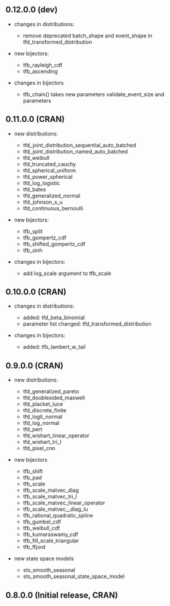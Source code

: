 ## 0.12.0.0 (dev)

  
- changes in distributions:
  - remove deprecated batch_shape and event_shape in tfd_transformed_distribution

- new bijectors:
  - tfb_rayleigh_cdf
  - tfb_ascending

- changes in bijectors
  - tfb_chain() takes new parameters validate_event_size and parameters
  


## 0.11.0.0 (CRAN)

- new distributions:
  - tfd_joint_distribution_sequential_auto_batched
  - tfd_joint_distribution_named_auto_batched
  - tfd_weibull
  - tfd_truncated_cauchy
  - tfd_spherical_uniform
  - tfd_power_spherical
  - tfd_log_logistic
  - tfd_bates
  - tfd_generalized_normal
  - tfd_johnson_s_u
  - tfd_continuous_bernoulli
   
- new bijectors: 
  - tfb_split
  - tfb_gompertz_cdf
  - tfb_shifted_gompertz_cdf
  - tfb_sinh

- changes in bijectors:
  - add log_scale argument to tfb_scale

## 0.10.0.0 (CRAN)

- changes in distributions:
   - added: tfd_beta_binomial
   - parameter list changed: tfd_transformed_distribution
   
- changes in bijectors: 
   - added: tfb_lambert_w_tail
   

## 0.9.0.0 (CRAN)

- new distributions:
  - tfd_generalized_pareto
  - tfd_doublesided_maxwell
  - tfd_placket_luce
  - tfd_discrete_finite
  - tfd_logit_normal
  - tfd_log_normal
  - tfd_pert
  - tfd_wishart_linear_operator
  - tfd_wishart_tri_l
  - tfd_pixel_cnn
  
- new bijectors
  - tfb_shift
  - tfb_pad
  - tfb_scale
  - tfb_scale_matvec_diag
  - tfb_scale_matvec_tri_l
  - tfb_scale_matvec_linear_operator
  - tfb_scale_matvec__diag_lu
  - tfb_rational_quadratic_spline
  - tfb_gumbel_cdf
  - tfb_weibull_cdf
  - tfb_kumaraswamy_cdf
  - tfb_fill_scale_triangular
  - tfb_ffjord
  
- new state space models
  - sts_smooth_seasonal
  - sts_smooth_seasonal_state_space_model


## 0.8.0.0 (Initial release, CRAN)
